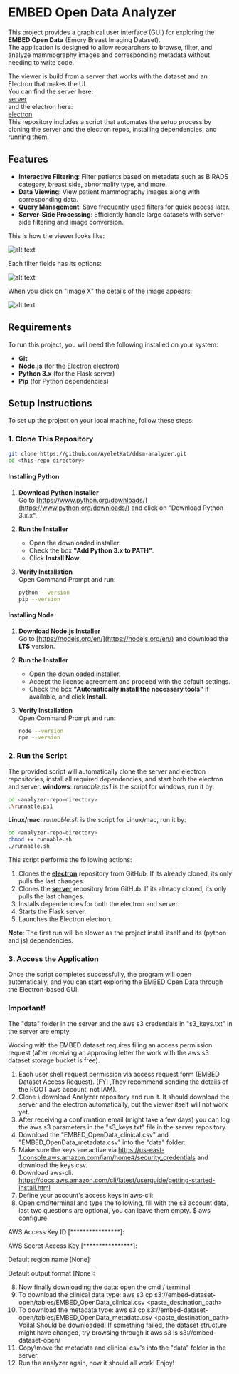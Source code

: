 #  EMBED Open Data Analyzer

This project provides a graphical user interface (GUI) for exploring the **EMBED Open Data** (Emory Breast Imaging Dataset).  
The application is designed to allow researchers to browse, filter, and analyze mammography images and corresponding metadata without needing to write code.  
  
The viewer is build from a server that works with the dataset and an Electron that makes the UI.  
You can find the server here:  
[server](https://github.com/AyeletKat/ddsm-server.git)  
and the electron here:   
[electron](https://github.com/Oriya-Sigawy/ddsm-electron.git)  
This repository includes a script that automates the setup process by cloning the server and the electron repos, installing dependencies, and running them.  

## Features

- **Interactive Filtering**: Filter patients based on metadata such as BIRADS category, breast side, abnormality type, and more.
- **Data Viewing**: View patient mammography images along with corresponding data.
- **Query Management**: Save frequently used filters for quick access later.
- **Server-Side Processing**: Efficiently handle large datasets with server-side filtering and image conversion.

This is how the viewer looks like:   

![alt text](https://github.com/AyeletKat/EMBED-analyzer/blob/main/pictures/full_screen.png)  

Each filter fields has its options:  

![alt text](https://github.com/AyeletKat/EMBED-analyzer/blob/main/pictures/full_with_options.png)  

When you click on "Image X" the details of the image appears:  

![alt text](https://github.com/AyeletKat/EMBED-analyzer/blob/main/pictures/image.png)     

## Requirements

To run this project, you will need the following installed on your system:

- **Git**
- **Node.js** (for the Electron electron)
- **Python 3.x** (for the Flask server)
- **Pip** (for Python dependencies)

## Setup Instructions

To set up the project on your local machine, follow these steps:

### 1. Clone This Repository

```bash
git clone https://github.com/AyeletKat/ddsm-analyzer.git
cd <this-repo-directory>
```

#### Installing Python

1. **Download Python Installer**  
   Go to [https://www.python.org/downloads/](https://www.python.org/downloads/) and click on "Download Python 3.x.x".

2. **Run the Installer**

   - Open the downloaded installer.
   - Check the box **"Add Python 3.x to PATH"**.
   - Click **Install Now**.

3. **Verify Installation**  
   Open Command Prompt and run:
   ```bash
   python --version
   pip --version
   ```

#### Installing Node

1. **Download Node.js Installer**  
   Go to [https://nodejs.org/en/](https://nodejs.org/en/) and download the **LTS** version.

2. **Run the Installer**

   - Open the downloaded installer.
   - Accept the license agreement and proceed with the default settings.
   - Check the box **"Automatically install the necessary tools"** if available, and click **Install**.

3. **Verify Installation**  
   Open Command Prompt and run:
   ```bash
   node --version
   npm --version
   ```

### 2. Run the Script

The provided script will automatically clone the server and electron repositories, install all required dependencies, and start both the electron and server.
**windows**: *runnable.ps1* is the script for windows, run it by:
```bash
cd <analyzer-repo-directory>  
.\runnable.ps1  
```
**Linux/mac**: *runnable.sh* is the script for Linux/mac, run it by:
```bash
cd <analyzer-repo-directory>
chmod +x runnable.sh  
./runnable.sh  
```
This script performs the following actions:

1. Clones the [**electron**](https://github.com/Oriya-Sigawy/ddsm-electron.git) repository from GitHub. If its already cloned, its only pulls the last changes.
2. Clones the [**server**](https://github.com/AyeletKat/ddsm-server.git) repository from GitHub. If its already cloned, its only pulls the last changes.
3. Installs dependencies for both the electron and server.
4. Starts the Flask server.
5. Launches the Electron electron.

**Note**: The first run will be slower as the project install itself and its (python and js) dependencies.

### 3. Access the Application

Once the script completes successfully, the program will open automatically, and you can start exploring the EMBED Open Data through the Electron-based GUI.



### Important!

The "data" folder in the server and the aws s3 credentials in "s3_keys.txt" in the server are empty.

Working with the EMBED dataset requires filing an access permission request (after receiving an approving letter the work with the aws s3 dataset storage bucket is free).

1. Each user shell request permission via access request form (EMBED Dataset Access Request). (FYI ,They recommend sending the details of the ROOT aws account, not IAM).
2. Clone \ download Analyzer repository and run it. It should download the server and the electron automatically, but the viewer itself will not work yet.
3. After receiving a confirmation email (might take a few days) you can log the aws s3 parameters in the "s3_keys.txt" file in the server repository.
4. Download the "EMBED_OpenData_clinical.csv" and "EMBED_OpenData_metadata.csv" into the "data" folder:
5. Make sure the keys are active via https://us-east-1.console.aws.amazon.com/iam/home#/security_credentials and download the keys csv.
5. Download aws-cli. https://docs.aws.amazon.com/cli/latest/userguide/getting-started-install.html
6. Define your account's access keys in aws-cli: 
7. Open cmd\terminal and type the following, fill with the s3 account data, last two questions are optional, you can leave them empty.
$ aws configure

AWS Access Key ID [****************]: 

AWS Secret Access Key [****************]: 

Default region name [None]: 

Default output format [None]:

8. Now finally downloading the data: open the cmd / terminal
9. To download the clinical data type: 
aws s3 cp s3://embed-dataset-open/tables/EMBED_OpenData_clinical.csv <paste_destination_path>
10. To download the metadata type: 
aws s3 cp s3://embed-dataset-open/tables/EMBED_OpenData_metadata.csv <paste_destination_path>
Voilà! Should be downloaded!
If something failed, the dataset structure might have changed, try browsing through it  aws s3 ls s3://embed-dataset-open/
11. Copy\move the metadata and clinical csv's into the "data" folder in the server.
12. Run the analyzer again, now it should all work! Enjoy!

